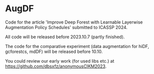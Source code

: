 # AugDF
Code for the article 'Improve Deep Forest with Learnable Layerwise Augmentation Policy Schedules' submitted to ICASSP 2024.

All code will be released before 2023.10.7 (partly finished).

The code for the comparative experiment (data augmentation for hiDF, gcforestcs, mdDF) will be released before 10.10.

You could review our early work (for used libs etc.) at https://github.com/dbsxfz/anonymousCIKM2023.

